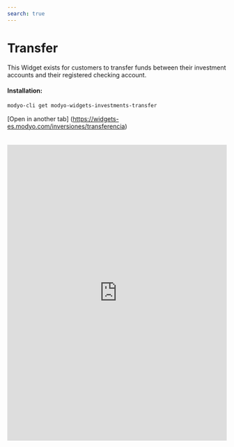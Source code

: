 ```yaml
---
search: true
---
```


# Transfer

This Widget exists for customers to transfer funds between their investment accounts and their registered checking account.

#### Installation:

```bash
modyo-cli get modyo-widgets-investments-transfer
```

[Open in another tab] (https://widgets-es.modyo.com/inversiones/transferencia)

 <iframe id="widgetFrame" src="https://widgets-es.modyo.com/inversiones/transferencia" width="100%"  frameBorder="0"  style="min-height:680px;overflow:auto;margin-top:20px;"/> 

| Functionality | Description                                                                                                                                                      |
|---------------|------------------------------------------------------------------------------------------------------------------------------------------------------------------|
| Convey    | Allows you to transfer funds between investment accounts. Allows you to request a transfer of funds to the client's current accounts, previously registered. |

 <script> 

 export default {
 mounted () {

 function setFrameHeightCo (id, ht) {
 var ifrm = document.getElementById (id);
 if (ifrm) {
 ifrm.style.height = ht + 4 + “px”;
 }
 }
 //iframed document sends its height using postMessage
 function HandleDoCheightMsg (e) {
 //check origin
 if (e.origin === 'https://widgets-es.modyo.com') {
 //parse data
 var data = json.parse (e.data);

 console.log ('data: ', data)
 //check data object
 if (data ['doChight']) {
 setFrameHeightCo ('WidgetFrame', data ['DoChight']);
 } else {
 SetFrameHeightCo ('WidgetFrame', 700);
 }
 }
 }

 //assign message handler
 if (Window.addEventListener) {
 Window.addEventListener ('message', HandleDoCheightMSG, false);
 }
 }
 }

 </script> 
